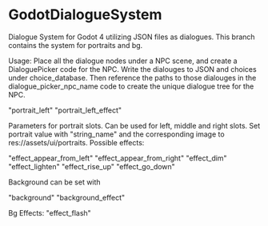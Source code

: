 # GodotDialogueSystem
 Dialogue System for Godot 4 utilizing JSON files as dialogues. This branch contains the system for portraits and bg.

Usage:
Place all the dialogue nodes under a NPC scene, and create a DialoguePicker code for the NPC. 
Write the dialouges to JSON and choices under choice_database. Then reference the paths to those dialouges in the dialogue_picker_npc_name code to create the unique dialogue tree for the NPC.

"portrait_left"
"portrait_left_effect"

Parameters for portrait slots. Can be used for left, middle and right slots. Set portrait value with "string_name" and the corresponding image to res://assets/ui/portraits. 
Possible effects:

"effect_appear_from_left"
"effect_appear_from_right"
"effect_dim"
"effect_lighten"
"effect_rise_up"
"effect_go_down"

Background can be set with

"background" 
"background_effect"

Bg Effects:
"effect_flash"

